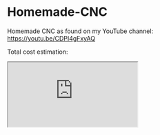 # Homemade-CNC

Homemade CNC as found on my YouTube channel: https://youtu.be/CDPI4gFxyAQ

Total cost estimation:

<iframe src="https://docs.google.com/spreadsheets/d/e/2PACX-1vRAYMiPSLNSFAx9bK11CHd6tc-5phIbJY1AtSAjcyATRbZvdDSyTKB5_P1hYdHO0VamVOjqQyz4cLyY/pubhtml?gid=0&amp;single=true&amp;widget=true&amp;headers=false"></iframe>
